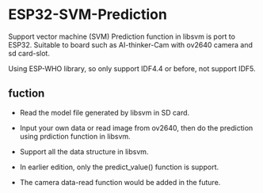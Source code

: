 # ESP32-SVM-Prediction
Support vector machine (SVM) Prediction function in libsvm is port to ESP32.
Suitable to board such as AI-thinker-Cam with ov2640 camera and sd card-slot.

Using ESP-WHO library, so only support IDF4.4 or before, not support IDF5.

## fuction
- Read the model file generated by libsvm in SD card.

- Input your own data or read image from ov2640, then do the prediction using prdiction function in libsvm.

- Support all the data structure in libsvm.

- In earlier edition, only the predict_value() function is support.

- The camera data-read function would be added in the future. 
